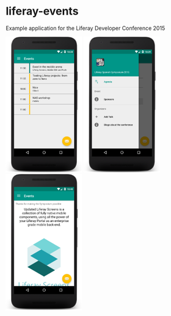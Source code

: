 # liferay-events

Example application for the Liferay Developer Conference 2015

<img src="images/list.png" width="200px"/>
<img src="images/menu.png" width="200px"/>
<img src="images/webview.png" width="200px"/>
